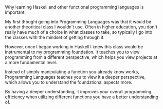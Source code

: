 Why learning Haskell and other functional programming languages is important.

My first thought going into Programming Languages was that it would be another theoritical class I wouldn't use. Often in higher education, you don't really have much of a choice in what classes to take, so typically I go into the classes with the mindset of getting through it. 

However, once I began working in Haskell I knew this class would be instrumental to my programming foundation. It teaches you to view programming from a different perspective, which helps you view projects at a more fundamental level. 

Instead of simply manipulating a function you already know works, Programming Languages teaches you to view it a deeper perspective, which allows you to understand the foundational aspects more. 

By having a deeper understanding, it improves your overall programming efficiency when utilizing different functions you have a better understanding of. 


